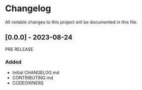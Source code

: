 # Changelog

All notable changes to this project will be documented in this file.

## [0.0.0] - 2023-08-24
PRE RELEASE

### Added
- Initial CHANGELOG.md
- CONTRIBUTING.md
- CODEOWNERS

